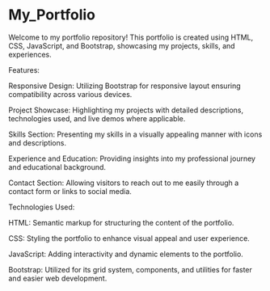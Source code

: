 # My_Portfolio
Welcome to my portfolio repository! This portfolio is created using HTML, CSS, JavaScript, and Bootstrap, showcasing my projects, skills, and experiences.

Features:

Responsive Design: Utilizing Bootstrap for responsive layout ensuring compatibility across various devices.

Project Showcase: Highlighting my projects with detailed descriptions, technologies used, and live demos where applicable.

Skills Section: Presenting my skills in a visually appealing manner with icons and descriptions.

Experience and Education: Providing insights into my professional journey and educational background.

Contact Section: Allowing visitors to reach out to me easily through a contact form or links to social media.



Technologies Used:

HTML: Semantic markup for structuring the content of the portfolio.

CSS: Styling the portfolio to enhance visual appeal and user experience.

JavaScript: Adding interactivity and dynamic elements to the portfolio.

Bootstrap: Utilized for its grid system, components, and utilities for faster and easier web development.
